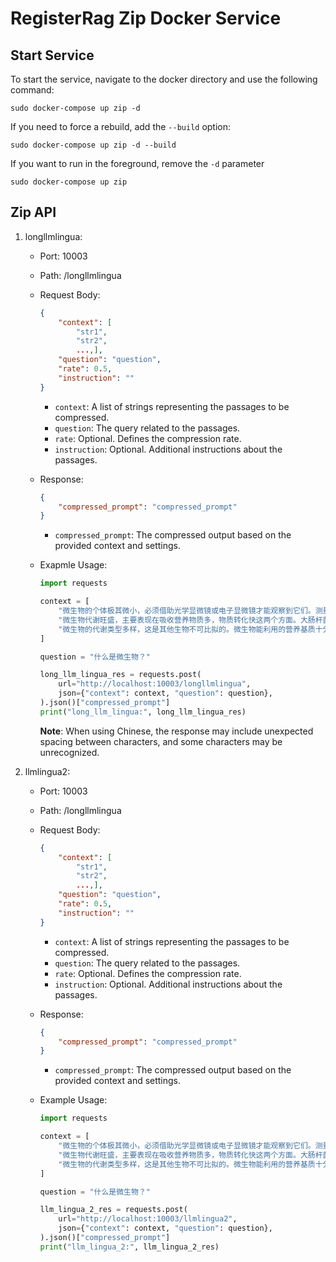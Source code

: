 # RegisterRag Zip Docker Service

## Start Service

To start the service, navigate to the docker directory and use the following command:

``` shell
sudo docker-compose up zip -d
```

If you need to force a rebuild, add the `--build` option:

``` shell
sudo docker-compose up zip -d --build
```

If you want to run in the foreground, remove the `-d` parameter

``` shell
sudo docker-compose up zip
```

## Zip API

1. longllmlingua:

   - Port: 10003

   - Path: /longllmlingua

   - Request Body:

     ```json
     {
         "context": [
             "str1", 
             "str2",
             ...,],
         "question": "question",
         "rate": 0.5,
         "instruction": ""
     }
     ```

     - `context`:  A list of strings representing the passages to be compressed.
     - `question`: The query related to the passages.
     - `rate`:  Optional. Defines the compression rate.
     - `instruction`:  Optional. Additional instructions about the passages.

   - Response:

     ```json
     {
         "compressed_prompt": "compressed_prompt"
     }
     ```

     - `compressed_prompt`: The compressed output based on the provided context and settings.

   - Exapmle Usage:

     ``` python
     import requests
     
     context = [
         "微生物的个体极其微小，必须借助光学显微镜或电子显微镜才能观察到它们。测量其大小通常以微米(μm)或纳米(nm)为单位，微生物本身具有极为巨大的比表面积，小体积大面积必然有一个巨大的营养物质的吸收面，代谢废物的排泄面和环境信息的接触面，这对于微生物与环境之间进行物质、能量和信息的交换极为有利。当然也有体积较大的微生物存在，如担子菌等大型真菌，其子实体较大。",
         "微生物代谢旺盛，主要表现在吸收营养物质多，物质转化快这两个方面。大肠杆菌每小时可消耗达自身重量2000倍的糖类，乳酸细菌每小时吸收的营养物质达自身重量的100多倍，人类每小时吸收营养物质的量不及自身重量的0.3%。乳酸细菌每小时可产生达自身重量1000倍的乳酸，产原假丝酵母(candidautilis)合成蛋白质的能力是大豆的100倍，是肉用公牛的1000000倍。这些特性为微生物的高速生长繁殖和合成大量代谢产物提供了充分的物质基础，也使微生物获得了“活的化工厂”的美名。",
         "微生物的代谢类型多样，这是其他生物不可比拟的。微生物能利用的营养基质十分广泛，几乎能分解地球上的一切有机物质，许多动植物不能利用甚至对其他生物有毒的物质，微生物也可以利用。微生物有多种产能方式，有的可以分解有机物获能，有的可以氧化无机物获能，有的能利用光能进行光合作用，有的能固定分子态氮，有的能利用复杂有机氮化物。微生物的代谢产物更是多种多样的，氨基酸、蛋白质、糖类、核苷酸、核酸、脂肪、脂肪酸、抗生素、维生素、色素、生物碱、二氧化碳、H₂O、H₂S等都可以是微生物的代谢产物，仅抗生素就已发现9000多种。",
     ]
     
     question = "什么是微生物？"
     
     long_llm_lingua_res = requests.post(
         url="http://localhost:10003/longllmlingua",
         json={"context": context, "question": question},
     ).json()["compressed_prompt"]
     print("long_llm_lingua:", long_llm_lingua_res)
     ```

     **Note**: When using Chinese, the response may include unexpected spacing between characters, and some characters may be unrecognized.

2. llmlingua2:

   - Port: 10003

   - Path: /longllmlingua

   - Request Body:

     ``` json
     {
         "context": [
             "str1", 
             "str2",
             ...,],
         "question": "question",
         "rate": 0.5,
         "instruction": ""
     }
     ```

     - `context`:  A list of strings representing the passages to be compressed.
     - `question`: The query related to the passages.
     - `rate`:  Optional. Defines the compression rate.
     - `instruction`:  Optional. Additional instructions about the passages.

   - Response:

     ```json
     {
         "compressed_prompt": "compressed_prompt"
     }
     ```

     - `compressed_prompt`: The compressed output based on the provided context and settings.

   - Example Usage:

     ``` python
     import requests
     
     context = [
         "微生物的个体极其微小，必须借助光学显微镜或电子显微镜才能观察到它们。测量其大小通常以微米(μm)或纳米(nm)为单位，微生物本身具有极为巨大的比表面积，小体积大面积必然有一个巨大的营养物质的吸收面，代谢废物的排泄面和环境信息的接触面，这对于微生物与环境之间进行物质、能量和信息的交换极为有利。当然也有体积较大的微生物存在，如担子菌等大型真菌，其子实体较大。",
         "微生物代谢旺盛，主要表现在吸收营养物质多，物质转化快这两个方面。大肠杆菌每小时可消耗达自身重量2000倍的糖类，乳酸细菌每小时吸收的营养物质达自身重量的100多倍，人类每小时吸收营养物质的量不及自身重量的0.3%。乳酸细菌每小时可产生达自身重量1000倍的乳酸，产原假丝酵母(candidautilis)合成蛋白质的能力是大豆的100倍，是肉用公牛的1000000倍。这些特性为微生物的高速生长繁殖和合成大量代谢产物提供了充分的物质基础，也使微生物获得了“活的化工厂”的美名。",
         "微生物的代谢类型多样，这是其他生物不可比拟的。微生物能利用的营养基质十分广泛，几乎能分解地球上的一切有机物质，许多动植物不能利用甚至对其他生物有毒的物质，微生物也可以利用。微生物有多种产能方式，有的可以分解有机物获能，有的可以氧化无机物获能，有的能利用光能进行光合作用，有的能固定分子态氮，有的能利用复杂有机氮化物。微生物的代谢产物更是多种多样的，氨基酸、蛋白质、糖类、核苷酸、核酸、脂肪、脂肪酸、抗生素、维生素、色素、生物碱、二氧化碳、H₂O、H₂S等都可以是微生物的代谢产物，仅抗生素就已发现9000多种。",
     ]
     
     question = "什么是微生物？"
     
     llm_lingua_2_res = requests.post(
         url="http://localhost:10003/llmlingua2",
         json={"context": context, "question": question},
     ).json()["compressed_prompt"]
     print("llm_lingua_2:", llm_lingua_2_res)
     ```